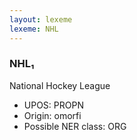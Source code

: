 ```yaml
---
layout: lexeme
lexeme: NHL
---
```


###  NHL₁

National Hockey League
* UPOS:  PROPN
* Origin:  omorfi
* Possible NER class:  ORG

